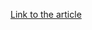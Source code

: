 [Link to the article](https://crowdstrike.com/blog/cyber-kung-fu-great-firewall-art-dns-poisoning/)
